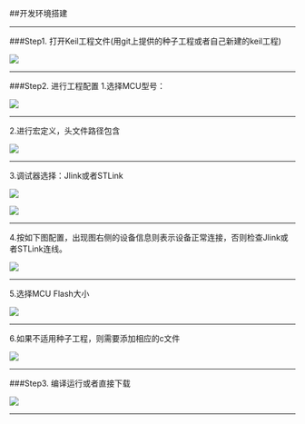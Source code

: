 ##开发环境搭建
***
###Step1. 打开Keil工程文件(用git上提供的种子工程或者自己新建的keil工程)

![](http://i.imgur.com/JUor0aD.png)
***

###Step2. 进行工程配置
1.选择MCU型号：

![](http://i.imgur.com/ImwcMuY.png)
***

2.进行宏定义，头文件路径包含

![](http://i.imgur.com/7wuAPFb.png)
***

3.调试器选择：Jlink或者STLink

![](http://i.imgur.com/tw3piky.png)

![](http://i.imgur.com/BpKmQbA.png)
***

4.按如下图配置，出现图右侧的设备信息则表示设备正常连接，否则检查Jlink或者STLink连线。

![](http://i.imgur.com/ILYCi5I.png)
***

5.选择MCU Flash大小

![](http://i.imgur.com/ITuGbNW.png)
***

6.如果不适用种子工程，则需要添加相应的c文件

![](http://i.imgur.com/OZccvjL.png)

***

###Step3. 编译运行或者直接下载

![](http://i.imgur.com/NGZQOvA.png)

***
